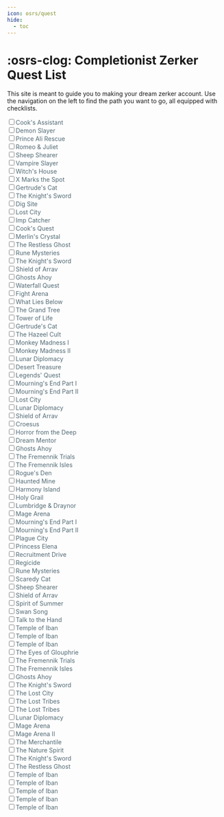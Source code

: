 ```yaml
---
icon: osrs/quest
hide:
  - toc
---
```


# :osrs-clog: Completionist Zerker Quest List
This site is meant to guide you to making your dream zerker account. Use the navigation on the left to find the path you want to go, all equipped with checklists.

<!DOCTYPE html>
<html lang="en">
<head>
<meta charset="UTF-8" />
<meta name="viewport" content="width=device-width, initial-scale=1" />
<title>OSRS Quest Checklist</title>
<style>
  .task-list label {
  color: #526A75;
  cursor: pointer;
  user-select: none;
  font-weight: normal;
  transition: color 0.2s ease, transform 0.2s ease;
  display: inline-block;
}

.task-list input[type="checkbox"] {
    display: none;
  }

.task-list input[type="checkbox"]:checked + label {
  color: green;
  transform: scale(1.00); /* slight scale to highlight */
}
</style>
</head>
<body>

<div class="task-list">

  <!-- Quest items: input checkbox + label -->

  <div><input type="checkbox" id="quest_cooks_assistant" /><label for="quest_cooks_assistant">Cook's Assistant</label></div>
  <div><input type="checkbox" id="quest_demon_slayer" /><label for="quest_demon_slayer">Demon Slayer</label></div>
  <div><input type="checkbox" id="quest_prince_ali_rescue" /><label for="quest_prince_ali_rescue">Prince Ali Rescue</label></div>
  <div><input type="checkbox" id="quest_romeo_and_juliet" /><label for="quest_romeo_and_juliet">Romeo & Juliet</label></div>
  <div><input type="checkbox" id="quest_sheep_shearer" /><label for="quest_sheep_shearer">Sheep Shearer</label></div>
  <div><input type="checkbox" id="quest_vampire_slayer" /><label for="quest_vampire_slayer">Vampire Slayer</label></div>
  <div><input type="checkbox" id="quest_witch_s_house" /><label for="quest_witch_s_house">Witch's House</label></div>
  <div><input type="checkbox" id="quest_x_marks_the_spot" /><label for="quest_x_marks_the_spot">X Marks the Spot</label></div>
  <div><input type="checkbox" id="quest_gertrudes_cat" /><label for="quest_gertrudes_cat">Gertrude's Cat</label></div>
  <div><input type="checkbox" id="quest_the_knights_sword" /><label for="quest_the_knights_sword">The Knight's Sword</label></div>
  <div><input type="checkbox" id="quest_dig_site" /><label for="quest_dig_site">Dig Site</label></div>
  <div><input type="checkbox" id="quest_lost_city" /><label for="quest_lost_city">Lost City</label></div>
  <div><input type="checkbox" id="quest_imp_catcher" /><label for="quest_imp_catcher">Imp Catcher</label></div>
  <div><input type="checkbox" id="quest_cooks_quest" /><label for="quest_cooks_quest">Cook's Quest</label></div>
  <div><input type="checkbox" id="quest_merlins_crystal" /><label for="quest_merlins_crystal">Merlin's Crystal</label></div>
  <div><input type="checkbox" id="quest_the_restless_ghost" /><label for="quest_the_restless_ghost">The Restless Ghost</label></div>
  <div><input type="checkbox" id="quest_rune_mysteries" /><label for="quest_rune_mysteries">Rune Mysteries</label></div>
  <div><input type="checkbox" id="quest_the_knights_sword" /><label for="quest_the_knights_sword">The Knight's Sword</label></div>
  <div><input type="checkbox" id="quest_shield_of_arrav" /><label for="quest_shield_of_arrav">Shield of Arrav</label></div>
  <div><input type="checkbox" id="quest_ghosts_ahoy" /><label for="quest_ghosts_ahoy">Ghosts Ahoy</label></div>
  <div><input type="checkbox" id="quest_waterfall_quest" /><label for="quest_waterfall_quest">Waterfall Quest</label></div>
  <div><input type="checkbox" id="quest_fight_arena" /><label for="quest_fight_arena">Fight Arena</label></div>
  <div><input type="checkbox" id="quest_what_lies_below" /><label for="quest_what_lies_below">What Lies Below</label></div>
  <div><input type="checkbox" id="quest_the_grand_tree" /><label for="quest_the_grand_tree">The Grand Tree</label></div>
  <div><input type="checkbox" id="quest_tower_of_life" /><label for="quest_tower_of_life">Tower of Life</label></div>
  <div><input type="checkbox" id="quest_gertrudes_cat" /><label for="quest_gertrudes_cat">Gertrude's Cat</label></div>
  <div><input type="checkbox" id="quest_hazeel_cult" /><label for="quest_hazeel_cult">The Hazeel Cult</label></div>
  <div><input type="checkbox" id="quest_monkey_madness" /><label for="quest_monkey_madness">Monkey Madness I</label></div>
  <div><input type="checkbox" id="quest_monkey_madness_2" /><label for="quest_monkey_madness_2">Monkey Madness II</label></div>
  <div><input type="checkbox" id="quest_lunar_diplomacy" /><label for="quest_lunar_diplomacy">Lunar Diplomacy</label></div>
  <div><input type="checkbox" id="quest_desert_treasure" /><label for="quest_desert_treasure">Desert Treasure</label></div>
  <div><input type="checkbox" id="quest_legends_quest" /><label for="quest_legends_quest">Legends' Quest</label></div>
  <div><input type="checkbox" id="quest_mourning's_end_part_i" /><label for="quest_mourning's_end_part_i">Mourning's End Part I</label></div>
  <div><input type="checkbox" id="quest_mourning's_end_part_ii" /><label for="quest_mourning's_end_part_ii">Mourning's End Part II</label></div>
  <div><input type="checkbox" id="quest_lost_city" /><label for="quest_lost_city">Lost City</label></div>
  <div><input type="checkbox" id="quest_lunar_diplomacy" /><label for="quest_lunar_diplomacy">Lunar Diplomacy</label></div>
  <div><input type="checkbox" id="quest_shield_of_arrav" /><label for="quest_shield_of_arrav">Shield of Arrav</label></div>
  <div><input type="checkbox" id="quest_croesus" /><label for="quest_croesus">Croesus</label></div>
  <div><input type="checkbox" id="quest_horror_from_the_deep" /><label for="quest_horror_from_the_deep">Horror from the Deep</label></div>
  <div><input type="checkbox" id="quest_dream_mentor" /><label for="quest_dream_mentor">Dream Mentor</label></div>
  <div><input type="checkbox" id="quest_ghosts_ahoy" /><label for="quest_ghosts_ahoy">Ghosts Ahoy</label></div>
  <div><input type="checkbox" id="quest_the_fremennik_trials" /><label for="quest_the_fremennik_trials">The Fremennik Trials</label></div>
  <div><input type="checkbox" id="quest_the_fremennik_isles" /><label for="quest_the_fremennik_isles">The Fremennik Isles</label></div>
  <div><input type="checkbox" id="quest_rogues_den" /><label for="quest_rogues_den">Rogue's Den</label></div>
  <div><input type="checkbox" id="quest_haunted_mine" /><label for="quest_haunted_mine">Haunted Mine</label></div>
  <div><input type="checkbox" id="quest_harmony" /><label for="quest_harmony">Harmony Island</label></div>
  <div><input type="checkbox" id="quest_holy_grail" /><label for="quest_holy_grail">Holy Grail</label></div>
  <div><input type="checkbox" id="quest_lumbridge_guides" /><label for="quest_lumbridge_guides">Lumbridge & Draynor</label></div>
  <div><input type="checkbox" id="quest_mage_arena" /><label for="quest_mage_arena">Mage Arena</label></div>
  <div><input type="checkbox" id="quest_mourning_end_part_i" /><label for="quest_mourning_end_part_i">Mourning's End Part I</label></div>
  <div><input type="checkbox" id="quest_mourning_end_part_ii" /><label for="quest_mourning_end_part_ii">Mourning's End Part II</label></div>
  <div><input type="checkbox" id="quest_plague_city" /><label for="quest_plague_city">Plague City</label></div>
  <div><input type="checkbox" id="quest_princess_elena" /><label for="quest_princess_elena">Princess Elena</label></div>
  <div><input type="checkbox" id="quest_recruitment_drive" /><label for="quest_recruitment_drive">Recruitment Drive</label></div>
  <div><input type="checkbox" id="quest_regicide" /><label for="quest_regicide">Regicide</label></div>
  <div><input type="checkbox" id="quest_rune_mysteries" /><label for="quest_rune_mysteries">Rune Mysteries</label></div>
  <div><input type="checkbox" id="quest_scaredy_cat" /><label for="quest_scaredy_cat">Scaredy Cat</label></div>
  <div><input type="checkbox" id="quest_sheep_shearer" /><label for="quest_sheep_shearer">Sheep Shearer</label></div>
  <div><input type="checkbox" id="quest_shield_of_arrav" /><label for="quest_shield_of_arrav">Shield of Arrav</label></div>
  <div><input type="checkbox" id="quest_spirit_of_summer" /><label for="quest_spirit_of_summer">Spirit of Summer</label></div>
  <div><input type="checkbox" id="quest_swan_song" /><label for="quest_swan_song">Swan Song</label></div>
  <div><input type="checkbox" id="quest_talk_to_the_hand" /><label for="quest_talk_to_the_hand">Talk to the Hand</label></div>
  <div><input type="checkbox" id="quest_temple_of_iam" /><label for="quest_temple_of_iam">Temple of Iban</label></div>
  <div><input type="checkbox" id="quest_temple_of_ia" /><label for="quest_temple_of_ia">Temple of Iban</label></div>
  <div><input type="checkbox" id="quest_temple_of_ia" /><label for="quest_temple_of_ia">Temple of Iban</label></div>
  <div><input type="checkbox" id="quest_the_eyes_of_glouphrie" /><label for="quest_the_eyes_of_glouphrie">The Eyes of Glouphrie</label></div>
  <div><input type="checkbox" id="quest_the_fremennik_trials" /><label for="quest_the_fremennik_trials">The Fremennik Trials</label></div>
  <div><input type="checkbox" id="quest_the_fremennik_isles" /><label for="quest_the_fremennik_isles">The Fremennik Isles</label></div>
  <div><input type="checkbox" id="quest_the_ghosts_ahoy" /><label for="quest_the_ghosts_ahoy">Ghosts Ahoy</label></div>
  <div><input type="checkbox" id="quest_the_knights_sword" /><label for="quest_the_knights_sword">The Knight's Sword</label></div>
  <div><input type="checkbox" id="quest_the_lost_city" /><label for="quest_the_lost_city">The Lost City</label></div>
  <div><input type="checkbox" id="quest_the_lost_tribes" /><label for="quest_the_lost_tribes">The Lost Tribes</label></div>
  <div><input type="checkbox" id="quest_the_lost_tribes" /><label for="quest_the_lost_tribes">The Lost Tribes</label></div>
  <div><input type="checkbox" id="quest_the_lunar_diplomacy" /><label for="quest_the_lunar_diplomacy">Lunar Diplomacy</label></div>
  <div><input type="checkbox" id="quest_the_mage_arena" /><label for="quest_the_mage_arena">Mage Arena</label></div>
  <div><input type="checkbox" id="quest_the_mage_arena_ii" /><label for="quest_the_mage_arena_ii">Mage Arena II</label></div>
  <div><input type="checkbox" id="quest_the_merchantile" /><label for="quest_the_merchantile">The Merchantile</label></div>
  <div><input type="checkbox" id="quest_the_nature_spirit" /><label for="quest_the_nature_spirit">The Nature Spirit</label></div>
  <div><input type="checkbox" id="quest_the_knights_sword" /><label for="quest_the_knights_sword">The Knight's Sword</label></div>
  <div><input type="checkbox" id="quest_the_restless_ghost" /><label for="quest_the_restless_ghost">The Restless Ghost</label></div>
  <div><input type="checkbox" id="quest_the_temple_of_iam" /><label for="quest_the_temple_of_iam">Temple of Iban</label></div>
  <div><input type="checkbox" id="quest_the_temple_of_iam" /><label for="quest_the_temple_of_iam">Temple of Iban</label></div>
  <div><input type="checkbox" id="quest_the_temple_of_iam" /><label for="quest_the_temple_of_iam">Temple of Iban</label></div>
  <div><input type="checkbox" id="quest_the_temple_of_iam" /><label for="quest_the_temple_of_iam">Temple of Iban</label></div>
  <div><input type="checkbox" id="quest_the_temple_of_iam" /><label for="quest_the_temple_of_iam">Temple of Iban</label></div>

</div>

</body>
</html>